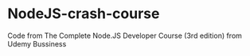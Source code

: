 # NodeJS-crash-course
Code from The Complete Node.JS Developer Course (3rd edition) from Udemy Bussiness
